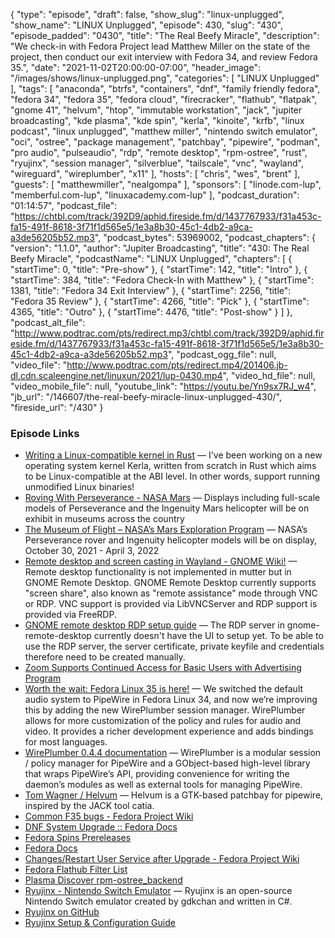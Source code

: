 {
  "type": "episode",
  "draft": false,
  "show_slug": "linux-unplugged",
  "show_name": "LINUX Unplugged",
  "episode": 430,
  "slug": "430",
  "episode_padded": "0430",
  "title": "The Real Beefy Miracle",
  "description": "We check-in with Fedora Project lead Matthew Miller on the state of the project, then conduct our exit interview with Fedora 34, and review Fedora 35.",
  "date": "2021-11-02T20:00:00-07:00",
  "header_image": "/images/shows/linux-unplugged.png",
  "categories": [
    "LINUX Unplugged"
  ],
  "tags": [
    "anaconda",
    "btrfs",
    "containers",
    "dnf",
    "family friendly fedora",
    "fedora 34",
    "fedora 35",
    "fedora cloud",
    "firecracker",
    "flathub",
    "flatpak",
    "gnome 41",
    "helvum",
    "htop",
    "immutable workstation",
    "jack",
    "jupiter broadcasting",
    "kde plasma",
    "kde spin",
    "kerla",
    "kinoite",
    "krfb",
    "linux podcast",
    "linux unplugged",
    "matthew miller",
    "nintendo switch emulator",
    "oci",
    "ostree",
    "package management",
    "patchbay",
    "pipewire",
    "podman",
    "pro audio",
    "pulseaudio",
    "rdp",
    "remote desktop",
    "rpm-ostree",
    "rust",
    "ryujinx",
    "session manager",
    "silverblue",
    "tailscale",
    "vnc",
    "wayland",
    "wireguard",
    "wireplumber",
    "x11"
  ],
  "hosts": [
    "chris",
    "wes",
    "brent"
  ],
  "guests": [
    "matthewmiller",
    "nealgompa"
  ],
  "sponsors": [
    "linode.com-lup",
    "memberful.com-lup",
    "linuxacademy.com-lup"
  ],
  "podcast_duration": "01:14:57",
  "podcast_file": "https://chtbl.com/track/392D9/aphid.fireside.fm/d/1437767933/f31a453c-fa15-491f-8618-3f71f1d565e5/1e3a8b30-45c1-4db2-a9ca-a3de56205b52.mp3",
  "podcast_bytes": 53969002,
  "podcast_chapters": {
    "version": "1.1.0",
    "author": "Jupiter Broadcasting",
    "title": "430: The Real Beefy Miracle",
    "podcastName": "LINUX Unplugged",
    "chapters": [
      {
        "startTime": 0,
        "title": "Pre-show"
      },
      {
        "startTime": 142,
        "title": "Intro"
      },
      {
        "startTime": 384,
        "title": "Fedora Check-In with Matthew"
      },
      {
        "startTime": 1381,
        "title": "Fedora 34 Exit Interview"
      },
      {
        "startTime": 2256,
        "title": "Fedora 35 Review"
      },
      {
        "startTime": 4266,
        "title": "Pick"
      },
      {
        "startTime": 4365,
        "title": "Outro"
      },
      {
        "startTime": 4476,
        "title": "Post-show"
      }
    ]
  },
  "podcast_alt_file": "http://www.podtrac.com/pts/redirect.mp3/chtbl.com/track/392D9/aphid.fireside.fm/d/1437767933/f31a453c-fa15-491f-8618-3f71f1d565e5/1e3a8b30-45c1-4db2-a9ca-a3de56205b52.mp3",
  "podcast_ogg_file": null,
  "video_file": "http://www.podtrac.com/pts/redirect.mp4/201406.jb-dl.cdn.scaleengine.net/linuxun/2021/lup-0430.mp4",
  "video_hd_file": null,
  "video_mobile_file": null,
  "youtube_link": "https://youtu.be/Yn9sx7RJ_w4",
  "jb_url": "/146607/the-real-beefy-miracle-linux-unplugged-430/",
  "fireside_url": "/430"
}


### Episode Links

  * [Writing a Linux-compatible kernel in Rust](https://seiya.me/writing-linux-clone-in-rust "Writing a Linux-compatible kernel in Rust") — I've been working on a new operating system kernel Kerla, written from scratch in Rust which aims to be Linux-compatible at the ABI level. In other words, support running unmodified Linux binaries!
  * [Roving With Perseverance - NASA Mars](https://mars.nasa.gov/mars2020/participate/rover-tour/ "Roving With Perseverance - NASA Mars") — Displays including full-scale models of Perseverance and the Ingenuity Mars helicopter will be on exhibit in museums across the country
  * [The Museum of Flight – NASA’s Mars Exploration Program](https://mars.nasa.gov/events/237/ "The Museum of Flight – NASA’s Mars Exploration Program") — NASA’s Perseverance rover and Ingenuity helicopter models will be on display, October 30, 2021 - April 3, 2022
  * [Remote desktop and screen casting in Wayland - GNOME Wiki!](https://wiki.gnome.org/Projects/Mutter/RemoteDesktop "Remote desktop and screen casting in Wayland - GNOME Wiki!") — Remote desktop functionality is not implemented in mutter but in GNOME Remote Desktop. GNOME Remote Desktop currently supports "screen share", also known as "remote assistance" mode through VNC or RDP. VNC support is provided via LibVNCServer and RDP support is provided via FreeRDP.
  * [GNOME remote desktop RDP setup guide](https://gitlab.gnome.org/-/snippets/1778 "GNOME remote desktop RDP setup guide") — The RDP server in gnome-remote-desktop currently doesn't have the UI to setup yet. To be able to use the RDP server, the server certificate, private keyfile and credentials therefore need to be created manually.
  * [Zoom Supports Continued Access for Basic Users with Advertising Program](https://blog.zoom.us/zoom-continued-access-for-basic-users-with-advertising-program/ "Zoom Supports Continued Access for Basic Users with Advertising Program")
  * [Worth the wait: Fedora Linux 35 is here!](https://fedoramagazine.org/announcing-fedora-35/ "Worth the wait: Fedora Linux 35 is here!") — We switched the default audio system to PipeWire in Fedora Linux 34, and now we’re improving this by adding the new WirePlumber session manager. WirePlumber allows for more customization of the policy and rules for audio and video. It provides a richer development experience and adds bindings for most languages.
  * [WirePlumber 0.4.4 documentation](https://pipewire.pages.freedesktop.org/wireplumber/index.html "WirePlumber 0.4.4 documentation") — WirePlumber is a modular session / policy manager for PipeWire and a GObject-based high-level library that wraps PipeWire’s API, providing convenience for writing the daemon’s modules as well as external tools for managing PipeWire.
  * [Tom Wagner / Helvum](https://gitlab.freedesktop.org/ryuukyu/helvum "Tom Wagner / Helvum") — Helvum is a GTK-based patchbay for pipewire, inspired by the JACK tool catia.
  * [Common F35 bugs - Fedora Project Wiki](https://fedoraproject.org/wiki/Common_F35_bugs#No_sound_after_upgrade "Common F35 bugs - Fedora Project Wiki")
  * [DNF System Upgrade :: Fedora Docs](https://docs.fedoraproject.org/en-US/quick-docs/dnf-system-upgrade/ "DNF System Upgrade :: Fedora Docs")
  * [Fedora Spins Prereleases](https://spins.fedoraproject.org/prerelease "Fedora Spins Prereleases")
  * [Fedora Docs](https://docs.fedoraproject.org/en-US/quick-docs "Fedora Docs")
  * [Changes/Restart User Service after Upgrade - Fedora Project Wiki](https://fedoraproject.org/wiki/Changes/Restart_User_Service_after_Upgrade "Changes/Restart User Service after Upgrade - Fedora Project Wiki")
  * [Fedora Flathub Filter List](https://pagure.io/fedora-flathub-filter/blob/main/f/fedora-flathub.filter "Fedora Flathub Filter List")
  * [Plasma Discover rpm-ostree_backend](https://community.kde.org/SoK/Ideas/2021#Plasma_Discover_rpm-ostree_backend "Plasma Discover rpm-ostree_backend")
  * [Ryujinx - Nintendo Switch Emulator](https://ryujinx.org/ "Ryujinx - Nintendo Switch Emulator") — Ryujinx is an open-source Nintendo Switch emulator created by gdkchan and written in C#.
  * [Ryujinx on GitHub](https://github.com/Ryujinx/Ryujinx "Ryujinx on GitHub")
  * [Ryujinx Setup & Configuration Guide](https://github.com/Ryujinx/Ryujinx/wiki/Ryujinx-Setup-&-Configuration-Guide "Ryujinx Setup & Configuration Guide")


